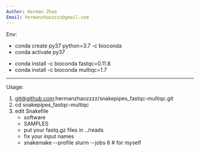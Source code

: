 ```yaml
---
Author: Herman Zhao
Email: hermanzhaozzzz@gmail.com
---
```

Env:
  - conda create py37 python=3.7 -c bioconda
  - conda activate py37
   * conda install -c bioconda fastqc=0.11.8
   * conda install -c bioconda multiqc=1.7
---
Usage:
   1. git@github.com:hermanzhaozzzz/snakepipes_fastqc-multiqc.git
   2. cd snakepipes_fastqc-multiqc
   3. edit Snakefile
       - software
       - SAMPLES
       - put your fastq.gz files in ../reads
       - fix your input names
       - snakemake --profile slurm --jobs 6 # for myself

